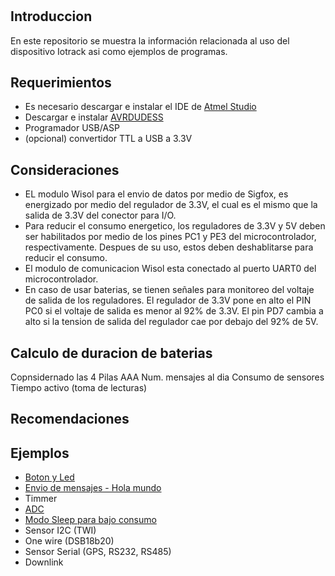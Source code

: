 # 


Introduccion
--------------
En este repositorio se muestra la información relacionada al uso del dispositivo Iotrack asi como ejemplos de programas.

Requerimientos
--------------
-   Es necesario descargar e instalar el IDE de [Atmel Studio](https://www.microchip.com/en-us/tools-resources/develop/microchip-studio#Downloads)
-   Descargar e instalar [AVRDUDESS](https://blog.zakkemble.net/avrdudess-a-gui-for-avrdude/)
-   Programador USB/ASP
-   (opcional) convertidor TTL a USB a 3.3V

Consideraciones
-----------------
-   EL modulo Wisol para el envio de datos por medio de Sigfox, es energizado por medio del regulador de 3.3V, el cual es el mismo que la salida de 3.3V del conector para I/O.
-   Para reducir el consumo energetico, los reguladores de 3.3V y 5V deben ser habilitados por medio de los pines PC1 y PE3 del microcontrolador, respectivamente. Despues de su uso, estos deben deshablitarse para reducir el consumo.
-   El modulo de comunicacion Wisol esta conectado al puerto UART0 del microcontrolador.
-   En caso de usar baterias, se tienen señales para monitoreo del voltaje de salida de los reguladores. El regulador de 3.3V pone en alto el PIN PC0 si el voltaje de salida es menor al 92% de 3.3V. El pin PD7 cambia a alto si la tension de salida del regulador cae por debajo del 92% de 5V.

Calculo de duracion de  baterias
--------------
Copnsidernado las 4 Pilas AAA
Num. mensajes al dia
Consumo de sensores
Tiempo activo (toma de lecturas)

Recomendaciones
-------
 
Ejemplos
--------
- [Boton y Led](https://github.com/Iotnet/Iotrack/tree/main/Boton_y_led)
- [Envio de mensajes - Hola mundo](https://github.com/Iotnet/Iotrack/tree/main/Hola_mundo)
- Timmer
- [ADC](https://github.com/Iotnet/Iotrack/tree/main/ADC)
- [Modo Sleep para bajo consumo](https://github.com/Iotnet/Iotrack/tree/main/Sleep_mode)
- Sensor I2C (TWI)
- One wire (DSB18b20)
- Sensor Serial (GPS, RS232, RS485)
- Downlink
